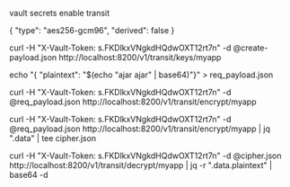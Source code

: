 vault secrets enable transit

{
"type": "aes256-gcm96",
"derived": false
}

curl -H "X-Vault-Token: s.FKDlkxVNgkdHQdwOXT12rt7n" -d @create-payload.json http://localhost:8200/v1/transit/keys/myapp


echo "{ \"plaintext\": \"$(echo "ajar ajar" | base64)\"}" > req_payload.json

curl -H "X-Vault-Token: s.FKDlkxVNgkdHQdwOXT12rt7n" -d @req_payload.json http://localhost:8200/v1/transit/encrypt/myapp


curl -H "X-Vault-Token: s.FKDlkxVNgkdHQdwOXT12rt7n" -d @req_payload.json http://localhost:8200/v1/transit/encrypt/myapp | jq ".data" | tee cipher.json

curl -H "X-Vault-Token: s.FKDlkxVNgkdHQdwOXT12rt7n" -d @cipher.json http://localhost:8200/v1/transit/decrypt/myapp | jq -r ".data.plaintext" | base64 -d







